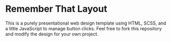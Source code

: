 # Remember That Layout
This is a purely presentational web design template using HTML, SCSS, and a little JavaScript to manage button clicks. Feel free to fork this repository and modify the design for your own project.
